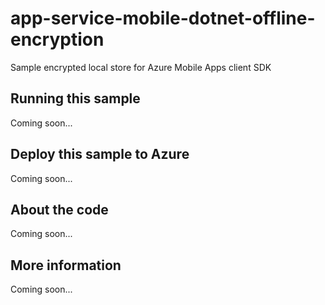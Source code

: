 # app-service-mobile-dotnet-offline-encryption
Sample encrypted local store for Azure Mobile Apps client SDK
## Running this sample
Coming soon...
## Deploy this sample to Azure
Coming soon...
## About the code
Coming soon...
## More information
Coming soon...